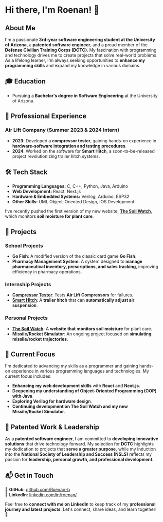 # Hi there, I'm Roenan! 👋  

## About Me  
I'm a passionate **3rd-year software engineering student at the University of Arizona**, a **patented software engineer**, and a proud member of the **Defense Civilian Training Corps (DCTC)**. My fascination with programming and technology drives me to create projects that solve real-world problems. As a lifelong learner, I'm always seeking opportunities to **enhance my programming skills** and expand my knowledge in various domains.  

## 🎓 Education  
- Pursuing a **Bachelor's degree in Software Engineering** at the University of Arizona.  

## 💼 Professional Experience  
### **Air Lift Company (Summer 2023 & 2024 Intern)**  
- **2023**: Developed a **compressor tester**, gaining hands-on experience in **hardware-software integration and testing procedures**.  
- **2024**: Worked on the software for **Smart Hitch**, a soon-to-be-released project revolutionizing trailer hitch systems.  

## 🛠️ Tech Stack  
- **Programming Languages:** C, C++, Python, Java, Arduino  
- **Web Development:** React, Next.js  
- **Hardware & Embedded Systems:** Verilog, Arduino, ESP32  
- **Other Skills:** UML Object-Oriented Design, iOS Development  

I’ve recently pushed the first version of my new website, **[The Soil Watch](https://github.com/Roenan-b/soil-monitor)**, which monitors **soil moisture for plant care**.  

## 🚀 Projects  

### **School Projects**  
- **Go Fish**: A modified version of the classic card game **Go Fish**.  
- **Pharmacy Management System**: A system designed to **manage pharmaceutical inventory, prescriptions, and sales tracking**, improving efficiency in pharmacy operations.  

### **Internship Projects**  
- **[Compressor Tester](https://github.com/Roenan-b/Compressor-Tester)**: Tests **Air Lift Compressors** for failures.  
- **[Smart Hitch](https://github.com/Roenan-b/Smart-Hitch)**: A **trailer hitch** that can **automatically adjust air suspension**.  

### **Personal Projects**  
- **[The Soil Watch](https://github.com/Roenan-b/soil-monitor)**: A **website that monitors soil moisture** for plant care.  
- **Missile/Rocket Simulator**: An ongoing project focused on **simulating missile/rocket trajectories**.  

## 🎯 Current Focus  
I'm dedicated to advancing my skills as a programmer and gaining hands-on experience in various programming languages and technologies. My current focus includes:  
- **Enhancing my web development skills** with **React** and **Next.js**.  
- **Deepening my understanding of Object-Oriented Programming (OOP) with Java**.  
- **Exploring Verilog for hardware design**.  
- **Continuing development on The Soil Watch and my new Missile/Rocket Simulator**.  

## 🏅 Patented Work & Leadership  
As a **patented software engineer**, I am committed to **developing innovative solutions** that drive technology forward. My selection for **DCTC** highlights my dedication to projects that **serve a greater purpose**, while my induction into the **National Society of Leadership and Success (NSLS)** reflects my passion for **leadership, personal growth, and professional development**.  

## 📬 Get in Touch  
📌 **GitHub**: [github.com/Roenan-b](https://github.com/Roenan-b)  
📌 **LinkedIn**: [linkedin.com/in/roenan/](https://www.linkedin.com/in/roenan/)  

Feel free to **connect with me on LinkedIn** to keep track of my **professional journey and latest projects**. Let's connect, share ideas, and learn together! 🚀  
